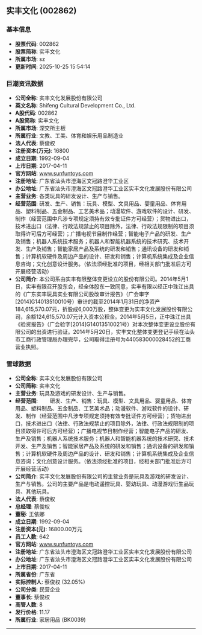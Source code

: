## 实丰文化 (002862)

### 基本信息

- **股票代码**: 002862
- **股票简称**: 实丰文化
- **所属市场**: sz
- **更新时间**: 2025-10-25 15:54:14

### 巨潮资讯数据

- **公司全称**: 实丰文化发展股份有限公司
- **英文名称**: Shifeng Cultural Development Co., Ltd.
- **A股代码**: 002862
- **A股简称**: 实丰文化
- **所属市场**: 深交所主板
- **所属行业**: 文教、工美、体育和娱乐用品制造业
- **法人代表**: 蔡俊权
- **注册资本(万元)**: 16800
- **成立日期**: 1992-09-04
- **上市日期**: 2017-04-11
- **官方网站**: www.sunfuntoys.com
- **注册地址**: 广东省汕头市澄海区文冠路澄华工业区
- **办公地址**: 广东省汕头市澄海区文冠路澄华工业区实丰文化发展股份有限公司
- **主营业务**: 各类玩具的研发设计、生产与销售。
- **经营范围**: 研发、生产、销售：玩具、模型、文具用品、婴童用品、体育用品、塑料制品、五金制品、工艺美术品；动漫软件、游戏软件的设计、研发、制作（经营范围中凡涉专项规定须持有效专批证件方可经营）；货物进出口，技术进出口（法律、行政法规禁止的项目除外，法律、行政法规限制的项目须取得许可后方可经营）；广播电视节目制作经营；智能电子产品的研发、生产及销售；机器人系统技术服务；机器人和智能机器系统的技术研究、技术开发、生产及销售；智能家居产品及系统的研发和销售；通讯设备的研发和销售；计算机软硬件及周边产品的设计、研发和销售；计算机系统集成及企业信息咨询；文化创意设计服务。（依法须经批准的项目，经相关部门批准后方可开展经营活动）
- **公司简介**: 本公司系由实丰有限整体变更设立的股份有限公司。2014年5月1日，实丰有限召开股东会，经全体股东一致同意，实丰有限以经正中珠江出具的《广东实丰玩具实业有限公司股改审计报告》（广会审字[2014]G14013510010号）审计的截至2014年1月31日的净资产184,615,570.07元，折股成6,000万股，整体变更为实丰文化发展股份有限公司，余额124,615,570.07元计入资本公积金。2014年5月5日，正中珠江出具《验资报告》（广会验字[2014]G14013510021号）对本次整体变更设立股份有限公司的出资进行验证。2014年5月20日，实丰文化整体变更登记手续在汕头市工商行政管理局办理完毕，公司取得注册号为440583000028452的工商营业执照。

### 雪球数据

- **公司全称**: 实丰文化发展股份有限公司
- **公司简称**: 实丰文化
- **主营业务**: 玩具及游戏的研发设计、生产与销售。
- **经营范围**: 　　研发、生产、销售：玩具、模型、文具用品、婴童用品、体育用品、塑料制品、五金制品、工艺美术品；动漫软件、游戏软件的设计、研发、制作（经营范围中凡涉专项规定须持有效专批证件方可经营）；货物进出口，技术进出口（法律、行政法规禁止的项目除外，法律、行政法规限制的项目须取得许可后方可经营）；广播电视节目制作经营；智能电子产品的研发、生产及销售；机器人系统技术服务；机器人和智能机器系统的技术研究、技术开发、生产及销售；智能家居产品及系统的研发和销售；通讯设备的研发和销售；计算机软硬件及周边产品的设计、研发和销售；计算机系统集成及企业信息咨询；文化创意设计服务。（依法须经批准的项目，经相关部门批准后方可开展经营活动）
- **公司简介**: 实丰文化发展股份有限公司的主营业务是玩具及游戏的研发设计、生产与销售。公司的主要产品是电动遥控玩具、婴幼玩具、动漫游戏衍生品玩具、其他玩具。
- **法人代表**: 蔡俊权
- **总经理**: 蔡俊权
- **董秘**: 王依娜
- **成立日期**: 1992-09-04
- **注册资本(元)**: 16800.00万元
- **员工人数**: 642
- **官方网站**: www.sunfuntoys.com
- **注册地址**: 广东省汕头市澄海区文冠路澄华工业区实丰文化发展股份有限公司
- **办公地址**: 广东省汕头市澄海区文冠路澄华工业区实丰文化发展股份有限公司
- **上市日期**: 2017-04-11
- **所属省份**: 广东省
- **实际控制人**: 蔡俊权 (32.05%)
- **公司分类**: 民营企业
- **董事长**: 蔡俊权
- **高管人数**: 8
- **发行价格**: 11.17
- **所属行业**: 家居用品 (BK0039)

---